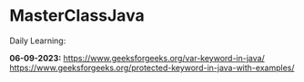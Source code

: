 # MasterClassJava

Daily Learning:

**06-09-2023:**
https://www.geeksforgeeks.org/var-keyword-in-java/
https://www.geeksforgeeks.org/protected-keyword-in-java-with-examples/

